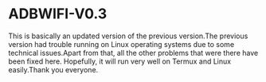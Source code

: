 # ADBWIFI-V0.3
This is basically an updated version of the previous version.The previous version had trouble running on Linux operating systems due to some technical issues.Apart from that, all the other problems that were there have been fixed here. Hopefully, it will run very well on Termux and Linux easily.Thank you everyone.
